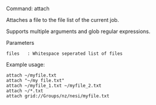 Command:	attach <files>

Attaches a file to the file list of the current job.

Supports multiple arguments and glob regular expressions.

Parameters

    files	: Whitespace seperated list of files

Example usage:

    attach ~/myfile.txt
    attach "~/my file.txt"
    attach ~/myfile_1.txt ~/myfile_2.txt
    attach ~/*.txt
    attach grid://Groups/nz/nesi/myfile.txt
